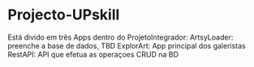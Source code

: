 # Projecto-UPskill

Está divido em três Apps dentro do ProjetoIntegrador:
ArtsyLoader: preenche a base de dados, TBD
ExplorArt: App principal dos galeristas
RestAPI: API que efetua as operaçoes CRUD na BD

